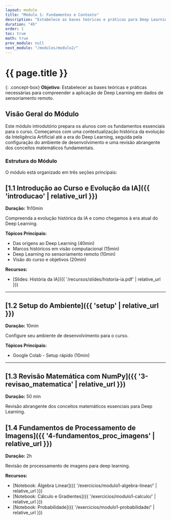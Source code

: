 ```yaml
---
layout: module
title: "Módulo 1: Fundamentos e Contexto"
description: "Estabelece as bases teóricas e práticas para Deep Learning em Sensoriamento Remoto"
duration: "4h"
order: 1
toc: true
math: true
prev_module: null
next_module: "/modulos/modulo2/"
---
```


# {{ page.title }}

{: .concept-box}
**Objetivo**: Estabelecer as bases teóricas e práticas necessárias para compreender a aplicação de Deep Learning em dados de sensoriamento remoto.

## Visão Geral do Módulo

Este módulo introdutório prepara os alunos com os fundamentos essenciais para o curso. Começamos com uma contextualização histórica da evolução da Inteligência Artificial até a era do Deep Learning, seguida pela configuração do ambiente de desenvolvimento e uma revisão abrangente dos conceitos matemáticos fundamentais.

### Estrutura do Módulo

O módulo está organizado em três seções principais:

## [1.1 Introdução ao Curso e Evolução da IA]({{ 'introducao' | relative_url }})
**Duração:** 1h10min

Compreenda a evolução histórica da IA e como chegamos à era atual do Deep Learning.

**Tópicos Principais:**
- Das origens ao Deep Learning (40min)
- Marcos históricos em visão computacional (15min)  
- Deep Learning no sensoriamento remoto (10min)
- Visão do curso e objetivos (20min)

**Recursos:**
- [Slides: História da IA]({{ '/recursos/slides/historia-ia.pdf' | relative_url }})

---

## [1.2 Setup do Ambiente]({{ 'setup' | relative_url }})
**Duração:** 10min

Configure seu ambiente de desenvolvimento para o curso.

**Tópicos Principais:**
- Google Colab - Setup rápido (10min)

---

## [1.3 Revisão Matemática com NumPy]({{ '3-revisao_matematica' | relative_url }})
**Duração:** 50 min

Revisão abrangente dos conceitos matemáticos essenciais para Deep Learning.

## [1.4 Fundamentos de Processamento de Imagens]({{ '4-fundamentos_proc_imagens' | relative_url }})
**Duração:** 2h

Revisão de processamento de imagens para deep learning.


**Recursos:**
- [Notebook: Álgebra Linear]({{ '/exercicios/modulo1-algebra-linear/' | relative_url }})
- [Notebook: Cálculo e Gradientes]({{ '/exercicios/modulo1-calculo/' | relative_url }})
- [Notebook: Probabilidade]({{ '/exercicios/modulo1-probabilidade/' | relative_url }})
